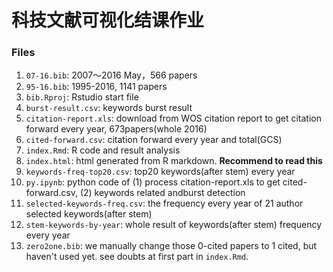 # 科技文献可视化结课作业

### Files
1. `07-16.bib`: 2007～2016 May，566 papers
2. `95-16.bib`: 1995-2016, 1141 papers
3. `bib.Rproj`: Rstudio start file
4. `burst-result.csv`: keywords burst result
5. `citation-report.xls`: download from WOS citation report to get citation forward every year, 673papers(whole 2016)
6. `cited-forward.csv`: citation forward every year and total(GCS)
7. `index.Rmd`: R code and result analysis
8. `index.html`: html generated from R markdown. **Recommend to read this**
9. `keywords-freq-top20.csv`: top20 keywords(after stem) every year
10. `py.ipynb`: python code of (1) process citation-report.xls to get cited-forward.csv, (2) keywords related andburst detection
11. `selected-keywords-freq.csv`: the frequency every year of 21 author selected keywords(after stem)
12. `stem-keywords-by-year`: whole result of keywords(after stem) frequency every year
13. `zero2one.bib`: we manually change those 0-cited papers to 1 cited, but haven't used yet. see doubts at first part in `index.Rmd`.